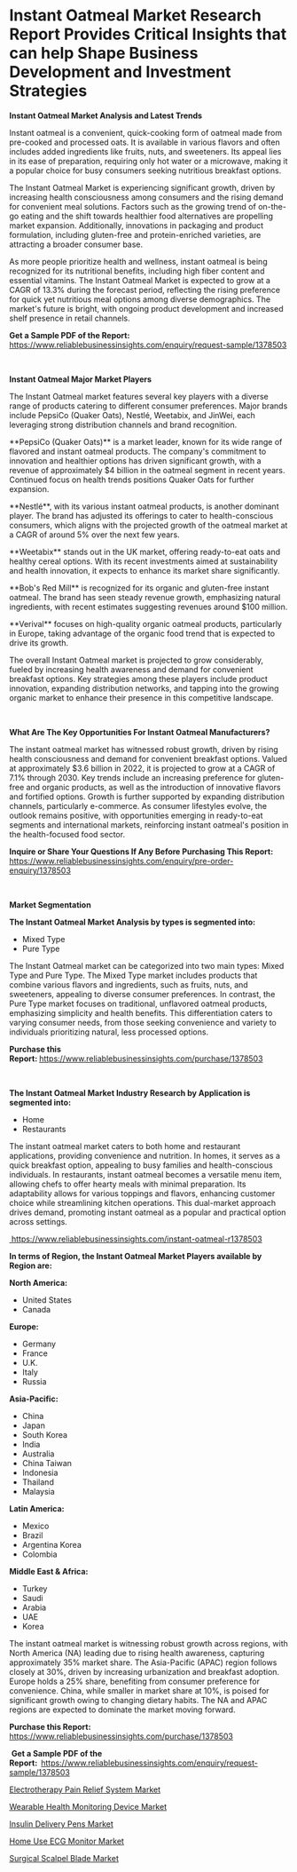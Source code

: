<p><h1>Instant Oatmeal Market Research Report Provides Critical Insights that can help Shape Business Development and Investment Strategies</h1></p><p><strong>Instant Oatmeal Market Analysis and Latest Trends</strong></p>
<p><p>Instant oatmeal is a convenient, quick-cooking form of oatmeal made from pre-cooked and processed oats. It is available in various flavors and often includes added ingredients like fruits, nuts, and sweeteners. Its appeal lies in its ease of preparation, requiring only hot water or a microwave, making it a popular choice for busy consumers seeking nutritious breakfast options.</p><p>The Instant Oatmeal Market is experiencing significant growth, driven by increasing health consciousness among consumers and the rising demand for convenient meal solutions. Factors such as the growing trend of on-the-go eating and the shift towards healthier food alternatives are propelling market expansion. Additionally, innovations in packaging and product formulation, including gluten-free and protein-enriched varieties, are attracting a broader consumer base.</p><p>As more people prioritize health and wellness, instant oatmeal is being recognized for its nutritional benefits, including high fiber content and essential vitamins. The Instant Oatmeal Market is expected to grow at a CAGR of 13.3% during the forecast period, reflecting the rising preference for quick yet nutritious meal options among diverse demographics. The market's future is bright, with ongoing product development and increased shelf presence in retail channels.</p></p>
<p><strong>Get a Sample PDF of the Report:&nbsp;</strong> <a href="https://www.reliablebusinessinsights.com/enquiry/request-sample/1378503?utm_campaign=3048&utm_medium=2&utm_source=Github&utm_content=ia&utm_term=07042025&utm_id=instant-oatmeal">https://www.reliablebusinessinsights.com/enquiry/request-sample/1378503</a></p>
<p>&nbsp;</p>
<p><strong>Instant Oatmeal Major Market Players</strong></p>
<p><p>The Instant Oatmeal market features several key players with a diverse range of products catering to different consumer preferences. Major brands include PepsiCo (Quaker Oats), Nestlé, Weetabix, and JinWei, each leveraging strong distribution channels and brand recognition.</p><p>**PepsiCo (Quaker Oats)** is a market leader, known for its wide range of flavored and instant oatmeal products. The company's commitment to innovation and healthier options has driven significant growth, with a revenue of approximately $4 billion in the oatmeal segment in recent years. Continued focus on health trends positions Quaker Oats for further expansion.</p><p>**Nestlé**, with its various instant oatmeal products, is another dominant player. The brand has adjusted its offerings to cater to health-conscious consumers, which aligns with the projected growth of the oatmeal market at a CAGR of around 5% over the next few years. </p><p>**Weetabix** stands out in the UK market, offering ready-to-eat oats and healthy cereal options. With its recent investments aimed at sustainability and health innovation, it expects to enhance its market share significantly.</p><p>**Bob's Red Mill** is recognized for its organic and gluten-free instant oatmeal. The brand has seen steady revenue growth, emphasizing natural ingredients, with recent estimates suggesting revenues around $100 million.</p><p>**Verival** focuses on high-quality organic oatmeal products, particularly in Europe, taking advantage of the organic food trend that is expected to drive its growth.</p><p>The overall Instant Oatmeal market is projected to grow considerably, fueled by increasing health awareness and demand for convenient breakfast options. Key strategies among these players include product innovation, expanding distribution networks, and tapping into the growing organic market to enhance their presence in this competitive landscape.</p></p>
<p>&nbsp;</p>
<p><strong>What Are The Key Opportunities For Instant Oatmeal Manufacturers?</strong></p>
<p><p>The instant oatmeal market has witnessed robust growth, driven by rising health consciousness and demand for convenient breakfast options. Valued at approximately $3.6 billion in 2022, it is projected to grow at a CAGR of 7.1% through 2030. Key trends include an increasing preference for gluten-free and organic products, as well as the introduction of innovative flavors and fortified options. Growth is further supported by expanding distribution channels, particularly e-commerce. As consumer lifestyles evolve, the outlook remains positive, with opportunities emerging in ready-to-eat segments and international markets, reinforcing instant oatmeal's position in the health-focused food sector.</p></p>
<p><strong>Inquire or Share Your Questions If Any Before Purchasing This Report:</strong> <a href="https://www.reliablebusinessinsights.com/enquiry/pre-order-enquiry/1378503?utm_campaign=3048&utm_medium=2&utm_source=Github&utm_content=ia&utm_term=07042025&utm_id=instant-oatmeal">https://www.reliablebusinessinsights.com/enquiry/pre-order-enquiry/1378503</a></p>
<p>&nbsp;</p>
<p><strong>Market Segmentation</strong></p>
<p><strong>The Instant Oatmeal Market Analysis by types is segmented into:</strong></p>
<p><ul><li>Mixed Type</li><li>Pure Type</li></ul></p>
<p><p>The Instant Oatmeal market can be categorized into two main types: Mixed Type and Pure Type. The Mixed Type market includes products that combine various flavors and ingredients, such as fruits, nuts, and sweeteners, appealing to diverse consumer preferences. In contrast, the Pure Type market focuses on traditional, unflavored oatmeal products, emphasizing simplicity and health benefits. This differentiation caters to varying consumer needs, from those seeking convenience and variety to individuals prioritizing natural, less processed options.</p></p>
<p><strong>Purchase this Report:&nbsp;</strong><a href="https://www.reliablebusinessinsights.com/purchase/1378503?utm_campaign=3048&utm_medium=2&utm_source=Github&utm_content=ia&utm_term=07042025&utm_id=instant-oatmeal">https://www.reliablebusinessinsights.com/purchase/1378503</a></p>
<p>&nbsp;</p>
<p><strong>The Instant Oatmeal Market Industry Research by Application is segmented into:</strong></p>
<p><ul><li>Home</li><li>Restaurants</li></ul></p>
<p><p>The instant oatmeal market caters to both home and restaurant applications, providing convenience and nutrition. In homes, it serves as a quick breakfast option, appealing to busy families and health-conscious individuals. In restaurants, instant oatmeal becomes a versatile menu item, allowing chefs to offer hearty meals with minimal preparation. Its adaptability allows for various toppings and flavors, enhancing customer choice while streamlining kitchen operations. This dual-market approach drives demand, promoting instant oatmeal as a popular and practical option across settings.</p></p>
<p><a href="https://www.reliablebusinessinsights.com/instant-oatmeal-r1378503?utm_campaign=3048&utm_medium=2&utm_source=Github&utm_content=ia&utm_term=07042025&utm_id=instant-oatmeal">&nbsp;https://www.reliablebusinessinsights.com/instant-oatmeal-r1378503</a></p>
<p><strong>In terms of Region, the Instant Oatmeal Market Players available by Region are:</strong></p>
<p>
    <p> <strong> North America: </strong>
        <ul>
            <li>United States</li>
            <li>Canada</li>
        </ul>
        </p> 
    <p> <strong> Europe: </strong>
        <ul>
            <li>Germany</li>
            <li>France</li>
            <li>U.K.</li>
            <li>Italy</li>
            <li>Russia</li>
        </ul>
        </p> 
    <p> <strong> Asia-Pacific: </strong>
        <ul>
            <li>China</li>
            <li>Japan</li>
            <li>South Korea</li>
            <li>India</li>
            <li>Australia</li>
            <li>China Taiwan</li>
            <li>Indonesia</li>
            <li>Thailand</li>
            <li>Malaysia</li>
        </ul>
        </p> 
    <p> <strong> Latin America: </strong>
        <ul>
            <li>Mexico</li>
            <li>Brazil</li>
            <li>Argentina Korea</li>
            <li>Colombia</li>
        </ul>
        </p> 
    <p> <strong> Middle East & Africa: </strong>
        <ul>
            <li>Turkey</li>
            <li>Saudi</li>
            <li>Arabia</li>
            <li>UAE</li>
            <li>Korea</li>
        </ul>
    </p>
    </p>
<p><p>The instant oatmeal market is witnessing robust growth across regions, with North America (NA) leading due to rising health awareness, capturing approximately 35% market share. The Asia-Pacific (APAC) region follows closely at 30%, driven by increasing urbanization and breakfast adoption. Europe holds a 25% share, benefiting from consumer preference for convenience. China, while smaller in market share at 10%, is poised for significant growth owing to changing dietary habits. The NA and APAC regions are expected to dominate the market moving forward.</p></p>
<p><strong>Purchase this Report: </strong><a href="https://www.reliablebusinessinsights.com/purchase/1378503?utm_campaign=3048&utm_medium=2&utm_source=Github&utm_content=ia&utm_term=07042025&utm_id=instant-oatmeal">https://www.reliablebusinessinsights.com/purchase/1378503</a></p>
<p>&nbsp;<strong>Get a Sample PDF of the Report:&nbsp;&nbsp;</strong><a href="https://www.reliablebusinessinsights.com/enquiry/request-sample/1378503?utm_campaign=3048&utm_medium=2&utm_source=Github&utm_content=ia&utm_term=07042025&utm_id=instant-oatmeal">https://www.reliablebusinessinsights.com/enquiry/request-sample/1378503</a></p>
<p><strong></strong></p>
<p><p><a href="https://www.linkedin.com/pulse/unveiling-market-trends-global-electrotherapy-pain-relief-system-4scuf?utm_campaign=3048&utm_medium=2&utm_source=Github&utm_content=ia&utm_term=07042025&utm_id=instant-oatmeal">Electrotherapy Pain Relief System Market</a></p><p><a href="https://www.linkedin.com/pulse/analysis-global-wearable-health-monitoring-device-market-type-7ngtf?utm_campaign=3048&utm_medium=2&utm_source=Github&utm_content=ia&utm_term=07042025&utm_id=instant-oatmeal">Wearable Health Monitoring Device Market</a></p><p><a href="https://www.linkedin.com/pulse/in-depth-analysis-insulin-delivery-pens-market-size-share-revenue-t4trf?utm_campaign=3048&utm_medium=2&utm_source=Github&utm_content=ia&utm_term=07042025&utm_id=instant-oatmeal">Insulin Delivery Pens Market</a></p><p><a href="https://www.linkedin.com/pulse/exploring-home-use-ecg-monitor-market-dynamics-projected-cagr-vgemf?utm_campaign=3048&utm_medium=2&utm_source=Github&utm_content=ia&utm_term=07042025&utm_id=instant-oatmeal">Home Use ECG Monitor Market</a></p><p><a href="https://www.linkedin.com/pulse/analysis-current-state-future-growth-potential-surgical-owodf?utm_campaign=3048&utm_medium=2&utm_source=Github&utm_content=ia&utm_term=07042025&utm_id=instant-oatmeal">Surgical Scalpel Blade Market</a></p></p>